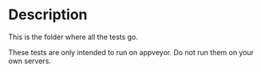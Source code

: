 # Description

This is the folder where all the tests go.

These tests are only intended to run on appveyor. Do not run them on your own servers.